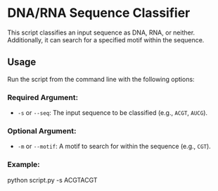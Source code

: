 # DNA/RNA Sequence Classifier

This script classifies an input sequence as DNA, RNA, or neither. Additionally, it can search for a specified motif within the sequence.

## Usage

Run the script from the command line with the following options:

### Required Argument:
- `-s` or `--seq`: The input sequence to be classified (e.g., `ACGT`, `AUCG`).

### Optional Argument:
- `-m` or `--motif`: A motif to search for within the sequence (e.g., `CGT`).

### Example:
python script.py -s ACGTACGT
